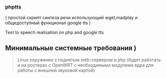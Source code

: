 ### phptts 
( простой скрипт синтеза речи использующий wget,madplay и общедоступный функционал google tts ) 

Text to speech realisation on php and google tts


## Минимальные системные требования )
>Linux окружение с поднятым web-сервером и php 
(будет работать и на роутерах с OpenWRT c необходимыми модулями ядра для работы с внешней звуковой картой) 
